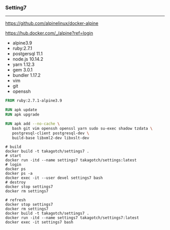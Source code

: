 ### Setting7
---

https://github.com/alpinelinux/docker-alpine

https://hub.docker.com/_/alpine?ref=login

- alpine3.9
- ruby:2.7.1
- postgersql 11.1
- node.js 10.14.2
- yarn 1.12.3
- gem 3.0.1
- bundler 1.17.2
- vim
- git
- openssh

```Dockerfile
FROM ruby:2.7.1-alpine3.9

RUN apk update
RUN apk upgrade

RUN apk add --no-cache \
   bash git vim openssh openssl yarn sudo su-exec shadow tzdata \
   postgresql-client postgresql-dev \
   build-base libxml2-dev libxslt-dev
```

```
# build
docker build -t takagotch/settings7 .
# start
docker run -itd --name settings7 takagotch/settings:latest
# login
docker ps
docker ps -a
docker exec -it --user devel settings7 bash
# destroy
docker stop settings7
docker rm settings7

# refresh
docker stop settings7
docker rm settings7
docker build -t takagotch/settings7 .
docker run -itd --name settings7 takagotch/settings7:latest
docker exec -it settings7 bash

```

```
```


